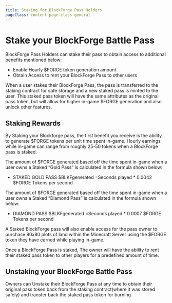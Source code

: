 ```yaml
---
title: Staking for BlockForge Pass Holders
pageClass: content-page-class-general
---
```


# Stake your BlockForge Battle Pass

BlockForge Pass Holders can stake their pass to obtain access to additional benefits mentioned below:

* Enable Hourly $FORGE token generation amount
* Obtain Access to rent your BlockForge Pass to other users

When a user stakes their BlockForge Pass, the pass is transferred to the staking contract for safe storage and a new staked pass is minted to the user. This staked pass token will have the same attributes as the original pass token, but will allow for higher in-game $FORGE generation and also unlock other features.


## Staking Rewards

By Staking your Blockforge pass, the first benefit you receive is the ability to generate $FORGE tokens per unit time spent in-game. Hourly earnings while in-game can range from roughly 25-50 tokens when a BlockForge pass is staked.  

The amount of $FORGE generated based off the time spent in-game when a user owns a  Staked “Gold Pass”  is calculated in the formula shown below:

* STAKED GOLD PASS $BLKFgenerated =Seconds played * 0.0042 $FORGE Tokens per second


The amount of $FORGE generated based off the time spent in-game when a user owns a  Staked “Diamond Pass”  is calculated in the formula shown below:


* DIAMOND PASS $BLKFgenerated =Seconds played * 0.0007 $FORGE Tokens per second  


A Staked BlockForge pass will also enable access for the pass owner to purchase 80x80 plots of land within the Minecraft Server using the $FORGE token they have earned while playing in-game.

Once a BlockForge Pass is staked, The owner will have the ability to rent their staked pass token to other players for a predefined amount of time.

## Unstaking your BlockForge Battle Pass

Owners can Unstake their BlockForge Pass at any time to obtain their original pass token back from the staking contract(where it was stored safely) and transfer back the staked pass token for burning
